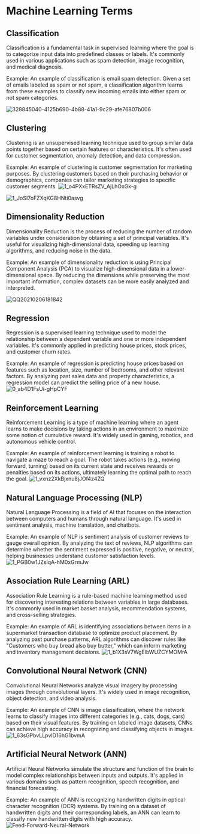 # Machine Learning Terms

## Classification

Classification is a fundamental task in supervised learning where the goal is to categorize input data into predefined classes or labels. It's commonly used in various applications such as spam detection, image recognition, and medical diagnosis.

Example: An example of classification is email spam detection. Given a set of emails labeled as spam or not spam, a classification algorithm learns from these examples to classify new incoming emails into either spam or not spam categories.

![328845040-4125b690-4b88-41a1-9c29-afe76807b006](https://github.com/CNS-PRADHYUMNA/AI_ML/assets/152390152/6c70e3db-a105-4af1-9b52-710752698b7f)



## Clustering

Clustering is an unsupervised learning technique used to group similar data points together based on certain features or characteristics. It's often used for customer segmentation, anomaly detection, and data compression.

Example: An example of clustering is customer segmentation for marketing purposes. By clustering customers based on their purchasing behavior or demographics, companies can tailor marketing strategies to specific customer segments.
![1_o4PXxETRsZV_AjLhOxGk-g](https://github.com/CNS-PRADHYUMNA/AI_ML/assets/152390152/88fe6e6a-dc6d-4e3a-a702-b1f0bdfc54d3)

![1_JoSI7oFZXqKG8HNti0asvg](https://github.com/CNS-PRADHYUMNA/AI_ML/assets/152390152/25afe993-b81d-436c-9c9a-83ac088326e2)


## Dimensionality Reduction

Dimensionality Reduction is the process of reducing the number of random variables under consideration by obtaining a set of principal variables. It's useful for visualizing high-dimensional data, speeding up learning algorithms, and reducing noise in the data.

Example: An example of dimensionality reduction is using Principal Component Analysis (PCA) to visualize high-dimensional data in a lower-dimensional space. By reducing the dimensions while preserving the most important information, complex datasets can be more easily analyzed and interpreted.

![QQ20210206181842](https://github.com/CNS-PRADHYUMNA/AI_ML/assets/152390152/1bd9b4d6-8764-44a9-9886-2ac0644920bd)


## Regression

Regression is a supervised learning technique used to model the relationship between a dependent variable and one or more independent variables. It's commonly applied in predicting house prices, stock prices, and customer churn rates.

Example: An example of regression is predicting house prices based on features such as location, size, number of bedrooms, and other relevant factors. By analyzing past sales data and property characteristics, a regression model can predict the selling price of a new house.
![0_ab4D1FsUi-gHpCYF](https://github.com/CNS-PRADHYUMNA/AI_ML/assets/152390152/1c07967c-1848-4e73-bc33-bec35c2e3b47)



## Reinforcement Learning

Reinforcement Learning is a type of machine learning where an agent learns to make decisions by taking actions in an environment to maximize some notion of cumulative reward. It's widely used in gaming, robotics, and autonomous vehicle control.

Example: An example of reinforcement learning is training a robot to navigate a maze to reach a goal. The robot takes actions (e.g., moving forward, turning) based on its current state and receives rewards or penalties based on its actions, ultimately learning the optimal path to reach the goal.
![1_vxnz2XkBjxnu8jJOf4z4ZQ](https://github.com/CNS-PRADHYUMNA/AI_ML/assets/152390152/9ffdae24-3c2c-46b4-9853-fd8b85b845cf)



## Natural Language Processing (NLP)

Natural Language Processing is a field of AI that focuses on the interaction between computers and humans through natural language. It's used in sentiment analysis, machine translation, and chatbots.

Example: An example of NLP is sentiment analysis of customer reviews to gauge overall opinion. By analyzing the text of reviews, NLP algorithms can determine whether the sentiment expressed is positive, negative, or neutral, helping businesses understand customer satisfaction levels.
![1_PGB0w1JZslqA-hM0xGrmJw](https://github.com/CNS-PRADHYUMNA/AI_ML/assets/152390152/239db0b2-20c6-4578-a85f-02bfb5f6946b)



## Association Rule Learning (ARL)

Association Rule Learning is a rule-based machine learning method used for discovering interesting relations between variables in large databases. It's commonly used in market basket analysis, recommendation systems, and cross-selling strategies.

Example: An example of ARL is identifying associations between items in a supermarket transaction database to optimize product placement. By analyzing past purchase patterns, ARL algorithms can discover rules like "Customers who buy bread also buy butter," which can inform marketing and inventory management decisions.
![1_b1X3sV7WgElbWUZCYMOMrA](https://github.com/CNS-PRADHYUMNA/AI_ML/assets/152390152/2d428649-787e-41b5-a526-ee4a392bd59f)



## Convolutional Neural Network (CNN)

Convolutional Neural Networks analyze visual imagery by processing images through convolutional layers. It's widely used in image recognition, object detection, and video analysis.

Example: An example of CNN is image classification, where the network learns to classify images into different categories (e.g., cats, dogs, cars) based on their visual features. By training on labeled image datasets, CNNs can achieve high accuracy in recognizing and classifying objects in images.
![1_63sGPbvLLpvlD16hG1bvmA](https://github.com/CNS-PRADHYUMNA/AI_ML/assets/152390152/23e51d11-2eb2-472c-b35b-d442d47bf8a0)


## Artificial Neural Network (ANN)

Artificial Neural Networks simulate the structure and function of the brain to model complex relationships between inputs and outputs. It's applied in various domains such as pattern recognition, speech recognition, and financial forecasting.

Example: An example of ANN is recognizing handwritten digits in optical character recognition (OCR) systems. By training on a dataset of handwritten digits and their corresponding labels, an ANN can learn to classify new handwritten digits with high accuracy.
![Feed-Forward-Neural-Network](https://github.com/CNS-PRADHYUMNA/AI_ML/assets/152390152/446ec8fb-674e-4fb4-adf0-8e57b107f4c9)


